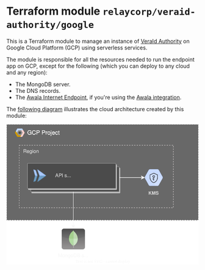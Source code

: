 # Terraform module `relaycorp/veraid-authority/google`

This is a Terraform module to manage an instance of [VeraId Authority](https://docs.relaycorp.tech/veraid-authority/) on Google Cloud Platform (GCP) using serverless services.

The module is responsible for all the resources needed to run the endpoint app on GCP, except for the following (which you can deploy to any cloud and any region):

- The MongoDB server.
- The DNS records.
- The [Awala Internet Endpoint](https://registry.terraform.io/modules/relaycorp/awala-endpoint/google/latest), if you're using the [Awala integration](https://docs.relaycorp.tech/veraid-authority/awala).

The [following diagram](https://github.com/relaycorp/terraform-google-veraid-authority/blob/main/diagrams/diagram-without-awala.svg) illustrates the cloud architecture created by this module:

![](./diagrams/diagram-without-awala.svg)
